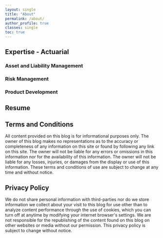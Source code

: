 ```yaml
---
layout: single
title: "About"
permalink: /about/
author_profile: true
classes: single
toc: true
---
```


## Expertise - Actuarial

### Asset and Liability Management

### Risk Management


### Product Development

###


## Resume





## Terms and Conditions

All content provided on this blog is for informational purposes only. The owner of this blog makes no representations as to the accuracy or completeness of any information on this site or found by following any link on this site. The owner will not be liable for any errors or omissions in this information nor for the availability of this information. The owner will not be liable for any losses, injuries, or damages from the display or use of this information. These terms and conditions of use are subject to change at any time and without notice.

## Privacy Policy

We do not share personal information with third-parties nor do we store information we collect about your visit to this blog for use other than to analyze content performance through the use of cookies, which you can turn off at anytime by modifying your internet browser's settings. We are not responsible for the republishing of the content found on this blog on other websites or media without our permission. This privacy policy is subject to change without notice.
